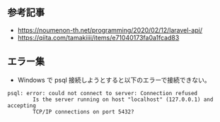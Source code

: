 ## 参考記事

-   https://noumenon-th.net/programming/2020/02/12/laravel-api/
-   https://qiita.com/tamakiiii/items/e71040173fa0a1fcad83

## エラー集

-   Windows で psql 接続しようとすると以下のエラーで接続できない。

```
psql: error: could not connect to server: Connection refused
        Is the server running on host "localhost" (127.0.0.1) and accepting
        TCP/IP connections on port 5432?
```
